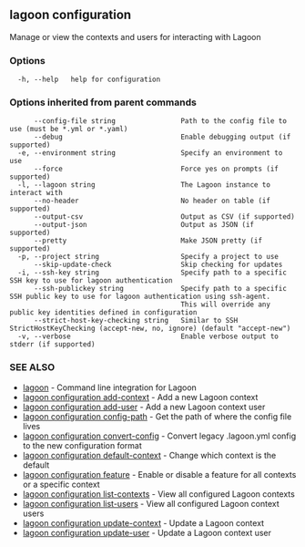## lagoon configuration

Manage or view the contexts and users for interacting with Lagoon

### Options

```
  -h, --help   help for configuration
```

### Options inherited from parent commands

```
      --config-file string                Path to the config file to use (must be *.yml or *.yaml)
      --debug                             Enable debugging output (if supported)
  -e, --environment string                Specify an environment to use
      --force                             Force yes on prompts (if supported)
  -l, --lagoon string                     The Lagoon instance to interact with
      --no-header                         No header on table (if supported)
      --output-csv                        Output as CSV (if supported)
      --output-json                       Output as JSON (if supported)
      --pretty                            Make JSON pretty (if supported)
  -p, --project string                    Specify a project to use
      --skip-update-check                 Skip checking for updates
  -i, --ssh-key string                    Specify path to a specific SSH key to use for lagoon authentication
      --ssh-publickey string              Specify path to a specific SSH public key to use for lagoon authentication using ssh-agent.
                                          This will override any public key identities defined in configuration
      --strict-host-key-checking string   Similar to SSH StrictHostKeyChecking (accept-new, no, ignore) (default "accept-new")
  -v, --verbose                           Enable verbose output to stderr (if supported)
```

### SEE ALSO

* [lagoon](lagoon.md)	 - Command line integration for Lagoon
* [lagoon configuration add-context](lagoon_configuration_add-context.md)	 - Add a new Lagoon context
* [lagoon configuration add-user](lagoon_configuration_add-user.md)	 - Add a new Lagoon context user
* [lagoon configuration config-path](lagoon_configuration_config-path.md)	 - Get the path of where the config file lives
* [lagoon configuration convert-config](lagoon_configuration_convert-config.md)	 - Convert legacy .lagoon.yml config to the new configuration format
* [lagoon configuration default-context](lagoon_configuration_default-context.md)	 - Change which context is the default
* [lagoon configuration feature](lagoon_configuration_feature.md)	 - Enable or disable a feature for all contexts or a specific context
* [lagoon configuration list-contexts](lagoon_configuration_list-contexts.md)	 - View all configured Lagoon contexts
* [lagoon configuration list-users](lagoon_configuration_list-users.md)	 - View all configured Lagoon context users
* [lagoon configuration update-context](lagoon_configuration_update-context.md)	 - Update a Lagoon context
* [lagoon configuration update-user](lagoon_configuration_update-user.md)	 - Update a Lagoon context user

